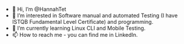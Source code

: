 - 👋 Hi, I’m @HannahTet
- 👀 I’m interested in Software manual and automated Testing (I have ISTQB Fundamental Level Certificate) and programming.
- 🌱 I’m currently learning Linux CLI and Mobile Testing.
- 📫 How to reach me - you can find me in LinkedIn.

<!---
HannahTet/HannahTet is a ✨ special ✨ repository because its `README.md` (this file) appears on your GitHub profile.
You can click the Preview link to take a look at your changes.
--->
